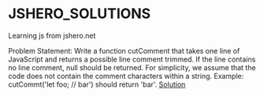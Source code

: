 # JSHERO_SOLUTIONS
Learning js from jshero.net

Problem Statement:
Write a function cutComment that takes one line of JavaScript and returns a possible line comment trimmed. If the line contains no line comment, 
null should be returned. For simplicity, we assume that the code does not contain the comment characters within a string.
Example: cutCommt('let foo; // bar') should return 'bar'.
[Solution](https://github.com/roshan-pnq/JSHERO_SOLUTIONS/blob/master/cutComments.js)
